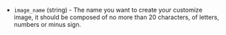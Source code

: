 <!-- Code generated from the comments of the TencentCloudImageConfig struct in builder/tencentcloud/cvm/image_config.go; DO NOT EDIT MANUALLY -->

-   `image_name` (string) - The name you want to create your customize image,
it should be composed of no more than 20 characters, of letters, numbers
or minus sign.
